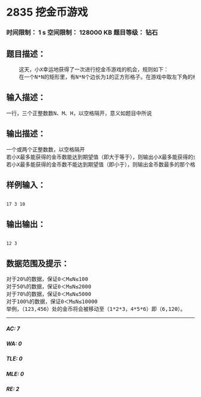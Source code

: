 # 2835 挖金币游戏   
### 时间限制： 1 s     空间限制： 128000 KB     题目等级： 钻石  
## 题目描述：  

<pre>
    这天，小X幸运地获得了一次进行挖金币游戏的机会，规则如下：
    在一个N*N的矩形里，有N*N个边长为1的正方形格子。在游戏中取左下角的格子坐标为（1，1），右上角为（N,N）。在游戏开始前，每一个格子中都会放入一枚金币，而当游戏开始时，每一个格子中的那一枚金币都会进行一次移动，移动后的横、纵坐标值将分别变为原横、纵坐标值每一位上的乘积。当有金币被移动出格子矩形时，将被游戏方收走。小X将被允许选取M个格子，他将获得他所选取的格子中所有的金币，而他对游戏中获得的金币数有一个期望值H。他想知道他最多能获得的金币数能否达到他的期望值。不过金币移动的让人眼花缭乱，小X算不过来了，他找到了你，希望你能用编程解决这个问题。
</pre>
  
  
## 输入描述：  

<pre>
一行，三个正整数数N、M、H，以空格隔开，意义如题目中所说
</pre>
  
  
## 输出描述：  

<pre>
一个或两个正整数数，以空格隔开
若小X最多能获得的金币数能达到期望值（即大于等于），则输出小X最多能获得的金币数以及金币总数能达到期望值的格子数的最小值
若小X最多能获得的金币数不能达到期望值（即小于），则输出金币数最多的那个格子中的金币数
</pre>
  
  
## 样例输入：  

<pre><code>
17 3 10
</code></pre>
  
  
## 输出输出：  

<pre><code>
12 3
</code></pre>
  
  
## 数据范围及提示：  

<pre>
对于20%的数据，保证0＜M≤N≤100
对于50%的数据，保证0＜M≤N≤2000
对于70%的数据，保证0＜M≤N≤5000
对于100%的数据，保证0＜M≤N≤10000
举例，（123,456）处的金币将会被移动至（1*2*3，4*5*6）即（6,120）。
</pre>
  
  
***  

##### AC: 7  
##### WA: 0  
##### TLE: 0  
##### MLE: 0  
##### RE: 2  
